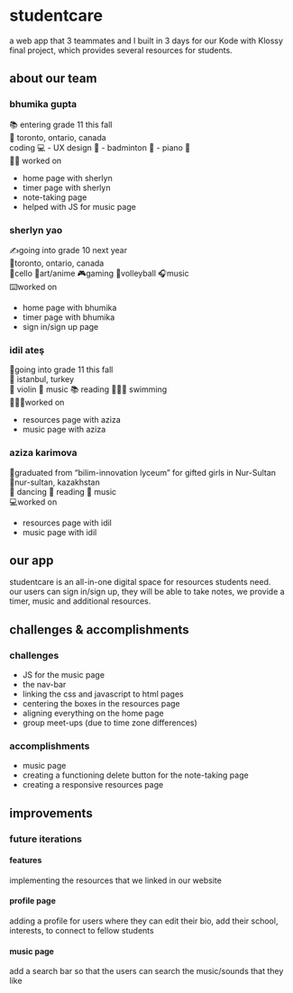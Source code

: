 # studentcare
a web app that 3 teammates and I built in 3 days for our Kode with Klossy final project, which provides several resources for students.


## about our team
### bhumika gupta
📚 entering grade 11 this fall  
📍 toronto, ontario, canada  
coding 💻 - UX design 🎨 - badminton 🏸 - piano 🎹  
🧑‍💻 worked on  
* home page with sherlyn  
* timer page with sherlyn  
* note-taking page  
* helped with JS for music page  
  
### sherlyn yao
✍going into grade 10 next year  
📍toronto, ontario, canada  
🎻cello  🎨art/anime  🎮gaming  🏐volleyball  🎧music  
⌨️worked on  
* home page with bhumika  
* timer page with bhumika  
* sign in/sign up page  
  
### idil ateş
📝going into grade 11 this fall  
📍 istanbul, turkey  
 🎻 violin 🎼 music 📚 reading 🏊🏼‍♀️ swimming  
👩🏻‍💻worked on  
* resources page with aziza  
* music page with aziza   
  
### aziza karimova
🏫graduated from “bilim-innovation lyceum” for gifted girls in Nur-Sultan  
📍nur-sultan, kazakhstan  
💃 dancing 📘 reading  🎵 music  
💻worked on  
* resources page with idil  
* music page with idil  

  
## our app

studentcare is an all-in-one digital space for resources students need.  
our users can sign in/sign up, they will be able to take notes, we provide a timer, music and additional resources.  
  
## challenges & accomplishments
### challenges
* JS for the music page
* the nav-bar 
* linking the css and javascript to html pages
* centering the boxes in the resources page
* aligning everything on the home page
* group meet-ups (due to time zone differences)

### accomplishments
* music page
* creating a functioning delete button for the note-taking page
* creating a responsive resources page

## improvements
### future iterations
#### features
implementing the resources that we linked in our website

#### profile page   
adding a profile for users where they can edit their bio, add their school, interests, to connect to fellow students

#### music page
add a search bar so that the users can search the music/sounds that they like







